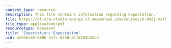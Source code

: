 ```yaml
---
content_type: resource
description: This file contains information regarding expectation.
file: https://ol-ocw-studio-app-qa.s3.amazonaws.com/courses/6-042j-mathematics-for-computer-science-spring-2015/4c94bc85880bbc7c023de1fd284b33cd_MIT6_042JS15_Expectation.pdf
file_type: application/pdf
resourcetype: Document
title: 'Expectation: Expectation'
uid: 4c94bc85-880b-bc7c-023d-e1fd284b33cd
---
```

